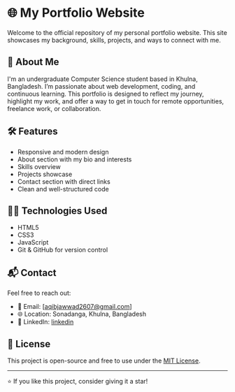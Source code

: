 # 🌐 My Portfolio Website

Welcome to the official repository of my personal portfolio website. This site showcases my background, skills, projects, and ways to connect with me.

## 🚀 About Me

I'm an undergraduate Computer Science student based in Khulna, Bangladesh. I’m passionate about web development, coding, and continuous learning. This portfolio is designed to reflect my journey, highlight my work, and offer a way to get in touch for remote opportunities, freelance work, or collaboration.

## 🛠️ Features

- Responsive and modern design
- About section with my bio and interests
- Skills overview
- Projects showcase
- Contact section with direct links
- Clean and well-structured code


## 🧑‍💻 Technologies Used

- HTML5  
- CSS3  
- JavaScript  
- Git & GitHub for version control

## 📬 Contact

Feel free to reach out:

- 📧 Email: [aqibjawwad2607@gmail.com]
- 🌐 Location: Sonadanga, Khulna, Bangladesh
- 🔗 LinkedIn: [linkedin](https://www.linkedin.com/in/aqib-jawwad-nahin-598288278/)

## 📄 License

This project is open-source and free to use under the [MIT License](LICENSE).

---

⭐ If you like this project, consider giving it a star!
